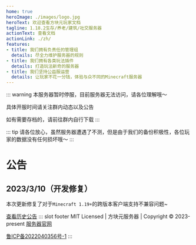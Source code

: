 ```yaml
---
home: true
heroImage: ./images/logo.jpg
heroText: 欢迎查看方块元玩家文档
tagline: 1.18.2生存/养老/建筑/社交服务器
actionText: 查看文档
actionLink: ./zh/
features:
- title: 我们拥有负责任的管理组
  details: 尽全力维护服务器的规则
- title: 我们拥有各类玩法插件
  details: 打造玩法新奇的服务器
- title: 我们坚持公益服运营
  details: 让玩家不花一分钱，体验与众不同的Minecraft服务器
---
```


::: warning
本服务器暂时停服，目前服务器无法访问，请各位理解哦～

具体开服时间请关注群内动态以及公告

如有需要存档的，请前往群内自行下载
:::

::: tip
请各位放心，虽然服务器遭遇了不测，但是由于我们的备份积极性，各位玩家的数据没有任何损坏哦～
:::

# 公告

## 2023/3/10（开发修复）

本次更新修复了对于`Minecraft 1.19+`的跨版本客户端支持不兼容问题~

[查看历史公告](./zh/announcements/)
::: slot footer
MIT Licensed | 方块元服务器 | Copyright © 2023-present [服务器官网](https://ais.bytemetasg.top/)
<!-- <img alt="公安联网备案标识" title="公安联网备案标识" src="./images/policesign.png"></img> -->
<a href="https://beian.miit.gov.cn/">鲁ICP备2022040356号-1</a>
:::
